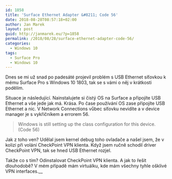 ```yaml
---
id: 1858
title: 'Surface Ethernet Adapter &#8211; Code 56'
date: 2018-08-28T08:57:18+02:00
author: Jan Marek
layout: post
guid: http://janmarek.eu/?p=1858
permalink: /2018/08/28/surface-ethernet-adapter-code-56/
categories:
  - Windows 10
tags:
  - Surface Pro
  - Windows 10
---
```

Dnes se mi už snad po padesáté projevil problém s USB Ethernet síťovkou k mému Surface Pro s Windows 10 1803, tak se s vámi o něj v krátkosti podělím.

Situace je následující. Nainstalujete si čistý OS na Surface a připojíte USB Ethernet a vše jede jak má. Krása. Po čase používání OS zase připojíte USB Ethernet a nic. V Network Connections vůbec síťovku nevidíte a v device manager je s vykřičníkem a errorem 56.

<blockquote class="wp-block-quote">
  <p>
    Windows is still setting up the class configuration for this device. (Code 56)
  </p>
</blockquote>

Jak z toho ven? Udělal jsem kernel debug toho ovladače a našel jsem, že v kolizi při volání CheckPoint VPN klienta. Když jsem ručně schodil driver CheckPoint VPN, tak se hned USB Ethernet rozjel.

Takže co s tím? Odinstalovat CheckPoint VPN klienta. A jak to řešit dlouhodobě? V mém případě mám virtuálku, kde mám všechny tyhle ošklivé VPN interfaces.__